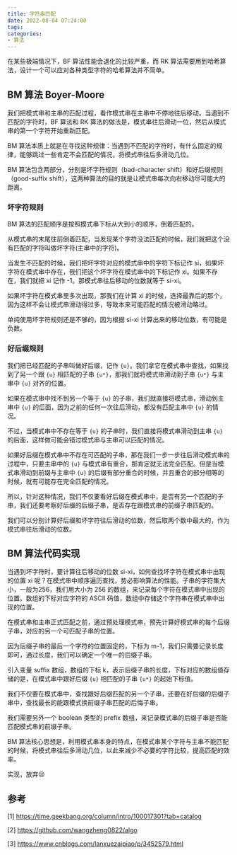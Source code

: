 ```yaml
---
title: 字符串匹配
date: 2022-08-04 07:24:00
tags:
categories:
- 算法
---
```


在某些极端情况下，BF 算法性能会退化的比较严重，而 RK 算法需要用到哈希算法，设计一个可以应对各种类型字符的哈希算法并不简单。

## BM 算法 Boyer-Moore
我们把模式串和主串的匹配过程，看作模式串在主串中不停地往后移动。当遇到不匹配的字符时，BF 算法和 RK 算法的做法是，模式串往后滑动一位，然后从模式串的第一个字符开始重新匹配。

BM 算法本质上就是在寻找这种规律：当遇到不匹配的字符时，有什么固定的规律，能够跳过一些肯定不会匹配的情况，将模式串往后多滑动几位。

BM 算法包含两部分，分别是坏字符规则（bad-character shift）和好后缀规则（good-suffix shift），这两种算法的目的就是让模式串每次向右移动尽可能大的距离。

### 坏字符规则
BM 算法的匹配顺序是按照模式串下标从大到小的顺序，倒着匹配的。

从模式串的末尾往前倒着匹配，当发现某个字符没法匹配的时候，我们就把这个没有匹配的字符叫做坏字符(主串中的字符)。

当发生不匹配的时候，我们把坏字符对应的模式串中的字符下标记作 si，如果坏字符在模式串中存在，我们把这个坏字符在模式串中的下标记作 xi。如果不存在，我们就把 xi 记作 -1。那模式串往后移动的位数就等于 si-xi。

如果坏字符在模式串里多次出现，那我们在计算 xi 的时候，选择最靠后的那个，因为这样不会让模式串滑动得过多，导致本来可能匹配的情况被滑动略过。

单纯使用坏字符规则还是不够的，因为根据 si-xi 计算出来的移动位数，有可能是负数。

### 好后缀规则
我们把已经匹配的子串叫做好后缀，记作 `{u}`。我们拿它在模式串中查找，如果找到了另一个跟 `{u}` 相匹配的子串 `{u*}`，那我们就将模式串滑动到子串 `{u*}` 与主串中 `{u}` 对齐的位置。

如果在模式串中找不到另一个等于 `{u}` 的子串，我们就直接将模式串，滑动到主串中 `{u}` 的后面，因为之前的任何一次往后滑动，都没有匹配主串中 `{u}` 的情况。

不过，当模式串中不存在等于 `{u}` 的子串时，我们直接将模式串滑动到主串 `{u}` 的后面，这样做可能会错过模式串与主串可以匹配的情况。

如果好后缀在模式串中不存在可匹配的子串，那在我们一步一步往后滑动模式串的过程中，只要主串中的 `{u}` 与模式串有重合，那肯定就无法完全匹配。但是当模式串滑动到前缀与主串中 `{u}` 的后缀有部分重合的时候，并且重合的部分相等的时候，就有可能存在完全匹配的情况。

所以，针对这种情况，我们不仅要看好后缀在模式串中，是否有另一个匹配的子串，我们还要考察好后缀的后缀子串，是否存在跟模式串的前缀子串匹配的。

我们可以分别计算好后缀和坏字符往后滑动的位数，然后取两个数中最大的，作为模式串往后滑动的位数。

## BM 算法代码实现
当遇到坏字符时，要计算往后移动的位数 si-xi，如何查找坏字符在模式串中出现的位置 xi 呢？在模式串中顺序遍历查找，势必影响算法的性能。子串的字符集大小，一般为256，我们用大小为 256 的数组，来记录每个字符在模式串中出现的位置。数组的下标对应字符的 ASCII 码值，数组中存储这个字符串在模式串中出现的位置。

在模式串和主串正式匹配之前，通过预处理模式串，预先计算好模式串的每个后缀子串，对应的另一个可匹配子串的位置。

因为后缀子串的最后一个字符的位置固定的，下标为 m-1，我们只需要记录长度即可，通过长度，我们可以确定一个唯一的后缀子串。

引入变量 suffix 数组，数组的下标 k，表示后缀子串的长度，下标对应的数组值存储的是，在模式串中跟好后缀 `{u}` 相匹配的子串 `{u*}` 的起始下标值。

我们不仅要在模式串中，查找跟好后缀匹配的另一个子串，还要在好后缀的后缀子串中，查找最长的能跟模式换前缀子串匹配的后悔子串。

我们需要另外一个 boolean 类型的 prefix 数组，来记录模式串的后缀子串是否能匹配模式串的前缀子串。

BM 算法核心思想是，利用模式串本身的特点，在模式串某个字符与主串不能匹配的时候，将模式串往后多滑动几位，以此来减少不必要的字符比较，提高匹配的效率。

实现，放弃😢

## 参考
[1] https://time.geekbang.org/column/intro/100017301?tab=catalog

[2] https://github.com/wangzheng0822/algo

[3] https://www.cnblogs.com/lanxuezaipiao/p/3452579.html